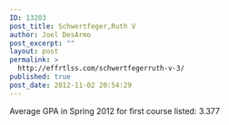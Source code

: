```yaml
---
ID: 13203
post_title: Schwertfeger,Ruth V
author: Joel DesArmo
post_excerpt: ""
layout: post
permalink: >
  http://effrtlss.com/schwertfegerruth-v-3/
published: true
post_date: 2012-11-02 20:54:29
---
```

<p>Average GPA in Spring 2012 for first course listed: 3.377</p>